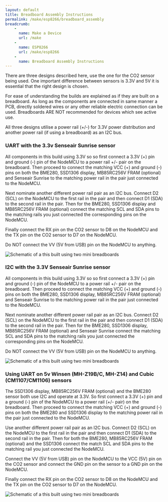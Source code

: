 ```yaml
---
layout: default
title: Breadboard Assembly Instructions
permalink: /make/esp8266/breadboard_assembly
breadcrumb:
    - 
      name: Make a Device
      url: /make
    - 
      name: ESP8266
      url: /make/esp8266
    -
      name: Breadboard Assembly Instructions
---
```


There are three designs described here, use the one for the CO2 sensor being used. One important difference between sensors is 3.3V and 5V it is essential that the right design is chosen.

For ease of understanding the builds are explained as if they are built on a breadboard. As long as the components are connected in same manner a PCB, directly soldered wires or any other reliable electric connection can be used. Breadboards ARE NOT recommended for devices which see active use.

All three designs utilise a power rail (+/-) for 3.3V power distribution and another power rail (if using a breadboard) as an I2C bus.

### UART with the 3.3v Senseair Sunrise sensor

All components in this build using 3.3V so so first connect a 3.3V (+) pin and ground (-) pin of the NodeMCU to a power rail +/- pair on the breadboard. Then proceed to connect the matching VCC (+) and ground (-) pins on both the BME280, SSD1306 display, MB85RC256V FRAM (optional) and Senseair Sunrise to the matching power rail in the pair just connected to the NodeMCU.

Next nominate another different power rail pair as an I2C bus. Connect D2 (SCL) on the NodeMCU to the first rail in the pair and then connect D1 (SDA) to the second rail in the pair. Then for the BME280, SSD1306 display and MB85RC256V FRAM (optional) connect the matching SCL and SDA pins to the matching rails you just connected the corresponding pins on the NodeMCU.

Finally connect the RX pin on the CO2 sensor to D8 on the NodeMCU and the TX pin on the CO2 sensor to D7 on the NodeMCU.

Do NOT connect the VV (5V from USB) pin on the NodeMCU to anything.

![Schematic of a this built using two mini breadboards](https://i.ibb.co/B2pkZxP/breadboard-sunrise.png)

### I2C with the 3.3V Senseair Sunrise sensor

All components in this build using 3.3V so so first connect a 3.3V (+) pin and ground (-) pin of the NodeMCU to a power rail +/- pair on the breadboard. Then proceed to connect the matching VCC (+) and ground (-) pins on both the BME280, SSD1306 display, MB85RC256V FRAM (optional) and Senseair Sunrise to the matching power rail in the pair just connected to the NodeMCU.

Next nominate another different power rail pair as an I2C bus. Connect D2 (SCL) on the NodeMCU to the first rail in the pair and then connect D1 (SDA) to the second rail in the pair. Then for the BME280, SSD1306 display, MB85RC256V FRAM (optional) and Senseair Sunrise connect the matching SCL and SDA pins to the matching rails you just connected the corresponding pins on the NodeMCU.

Do NOT connect the VV (5V from USB) pin on the NodeMCU to anything.

![Schematic of a this built using two mini breadboards](https://i.ibb.co/B2pkZxP/breadboard-sunrise.png)


### Using UART on 5v Winsen (MH-Z19B/C, MH-Z14) and Cubic (CM1107/CM1106) sensors

The SSD1306 display, MB85RC256V FRAM (optional) and the BME280 sensor both use I2C and operate at 3.3V. So first connect a 3.3V (+) pin and a ground (-) pin of the NodeMCU to a power rail (+/- pair) on the breadboard. Then proceed to connect the matching VCC (+) and ground (-) pins on both the BME280 and SSD1306 display to the matching power rail in the pair just connected to the NodeMCU.

Use another different power rail pair as an I2C bus. Connect D2 (SCL) on the NodeMCU to the first rail in the pair and then connect D1 (SDA) to the second rail in the pair. Then for both the BME280, MB85RC256V FRAM (optional) and the SSD1306 connect the match SCL and SDA pins to the matching rail you just connected the NodeMCU.

Connect the VV (5V from USB) pin on the NodeMCU to the VCC (5V) pin on the CO2 sensor and connect the GND pin on the sensor to a GND pin on the NodeMCU.

Finally connect the RX pin on the CO2 sensor to D8 on the NodeMCU and the TX pin on the CO2 sensor to D7 on the NodeMCU.


![Schematic of a this built using two mini breadboards](https://i.ibb.co/hVVGJqX/breadboard.png)


